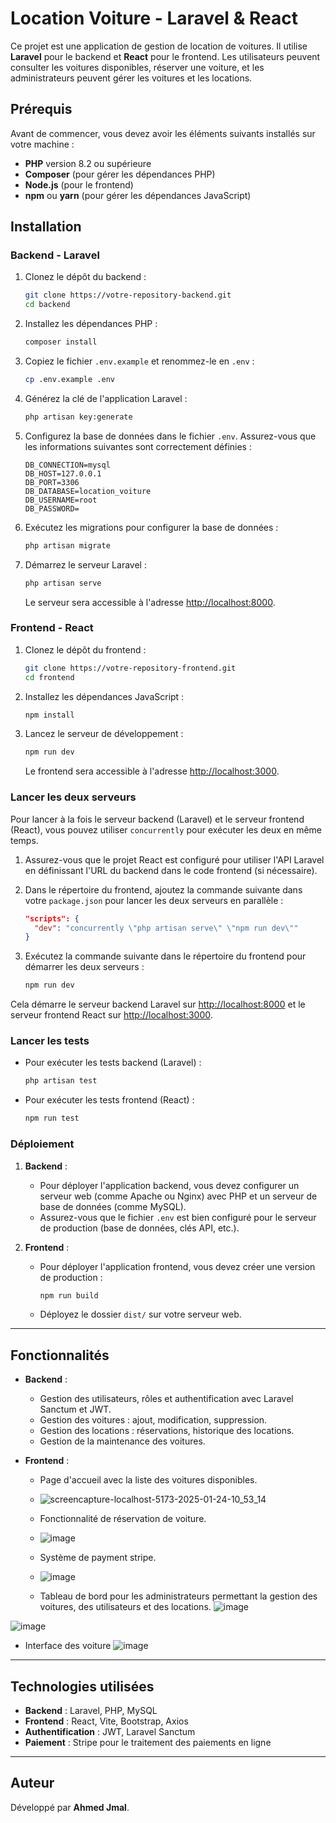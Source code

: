 # Location Voiture - Laravel & React

Ce projet est une application de gestion de location de voitures. Il utilise **Laravel** pour le backend et **React** pour le frontend. Les utilisateurs peuvent consulter les voitures disponibles, réserver une voiture, et les administrateurs peuvent gérer les voitures et les locations.

## Prérequis

Avant de commencer, vous devez avoir les éléments suivants installés sur votre machine :

- **PHP** version 8.2 ou supérieure
- **Composer** (pour gérer les dépendances PHP)
- **Node.js** (pour le frontend)
- **npm** ou **yarn** (pour gérer les dépendances JavaScript)

## Installation

### Backend - Laravel

1. Clonez le dépôt du backend :
    ```bash
    git clone https://votre-repository-backend.git
    cd backend
    ```

2. Installez les dépendances PHP :
    ```bash
    composer install
    ```

3. Copiez le fichier `.env.example` et renommez-le en `.env` :
    ```bash
    cp .env.example .env
    ```

4. Générez la clé de l'application Laravel :
    ```bash
    php artisan key:generate
    ```

5. Configurez la base de données dans le fichier `.env`. Assurez-vous que les informations suivantes sont correctement définies :
    ```env
    DB_CONNECTION=mysql
    DB_HOST=127.0.0.1
    DB_PORT=3306
    DB_DATABASE=location_voiture
    DB_USERNAME=root
    DB_PASSWORD=
    ```

6. Exécutez les migrations pour configurer la base de données :
    ```bash
    php artisan migrate
    ```

7. Démarrez le serveur Laravel :
    ```bash
    php artisan serve
    ```
    Le serveur sera accessible à l'adresse [http://localhost:8000](http://localhost:8000).

### Frontend - React

1. Clonez le dépôt du frontend :
    ```bash
    git clone https://votre-repository-frontend.git
    cd frontend
    ```

2. Installez les dépendances JavaScript :
    ```bash
    npm install
    ```

3. Lancez le serveur de développement :
    ```bash
    npm run dev
    ```
    Le frontend sera accessible à l'adresse [http://localhost:3000](http://localhost:3000).

### Lancer les deux serveurs

Pour lancer à la fois le serveur backend (Laravel) et le serveur frontend (React), vous pouvez utiliser `concurrently` pour exécuter les deux en même temps.

1. Assurez-vous que le projet React est configuré pour utiliser l'API Laravel en définissant l'URL du backend dans le code frontend (si nécessaire).

2. Dans le répertoire du frontend, ajoutez la commande suivante dans votre `package.json` pour lancer les deux serveurs en parallèle :

    ```json
    "scripts": {
      "dev": "concurrently \"php artisan serve\" \"npm run dev\""
    }
    ```

3. Exécutez la commande suivante dans le répertoire du frontend pour démarrer les deux serveurs :

    ```bash
    npm run dev
    ```

Cela démarre le serveur backend Laravel sur [http://localhost:8000](http://localhost:8000) et le serveur frontend React sur [http://localhost:3000](http://localhost:3000).

### Lancer les tests

- Pour exécuter les tests backend (Laravel) :
    ```bash
    php artisan test
    ```

- Pour exécuter les tests frontend (React) :
    ```bash
    npm run test
    ```

### Déploiement

1. **Backend** :
   - Pour déployer l'application backend, vous devez configurer un serveur web (comme Apache ou Nginx) avec PHP et un serveur de base de données (comme MySQL).
   - Assurez-vous que le fichier `.env` est bien configuré pour le serveur de production (base de données, clés API, etc.).

2. **Frontend** :
   - Pour déployer l'application frontend, vous devez créer une version de production :
     ```bash
     npm run build
     ```
   - Déployez le dossier `dist/` sur votre serveur web.

---

## Fonctionnalités

- **Backend** :
  - Gestion des utilisateurs, rôles et authentification avec Laravel Sanctum et JWT.
  - Gestion des voitures : ajout, modification, suppression.
  - Gestion des locations : réservations, historique des locations.
  - Gestion de la maintenance des voitures.

- **Frontend** :
  - Page d'accueil avec la liste des voitures disponibles.
  - ![screencapture-localhost-5173-2025-01-24-10_53_14](https://github.com/user-attachments/assets/54b060be-1a9d-4431-aac2-31c08b676f4e)

  - Fonctionnalité de réservation de voiture.
  - ![image](https://github.com/user-attachments/assets/a868b2f4-a483-408d-8a0d-ba5b594ca351)
  - Système de payment stripe.
  - ![image](https://github.com/user-attachments/assets/2d11d271-8b69-42d5-b5ce-b26212e87072)
  - Tableau de bord pour les administrateurs permettant la gestion des voitures, des utilisateurs et des locations.
![image](https://github.com/user-attachments/assets/51e448fd-b2f6-4fab-bd90-2b3293c2c16e)

![image](https://github.com/user-attachments/assets/f9381683-7b17-41a7-a061-d9cd91654a8d)

  - Interface des voiture
![image](https://github.com/user-attachments/assets/a49911e6-ea69-4763-a51c-178239bf748c)


---

## Technologies utilisées

- **Backend** : Laravel, PHP, MySQL
- **Frontend** : React, Vite, Bootstrap, Axios
- **Authentification** : JWT, Laravel Sanctum
- **Paiement** : Stripe pour le traitement des paiements en ligne

---

## Auteur

Développé par **Ahmed Jmal**.

